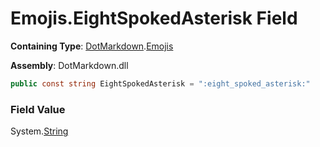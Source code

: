 # Emojis\.EightSpokedAsterisk Field

**Containing Type**: [DotMarkdown](../../README.md)\.[Emojis](../README.md)

**Assembly**: DotMarkdown\.dll

```csharp
public const string EightSpokedAsterisk = ":eight_spoked_asterisk:"
```

### Field Value

System\.[String](https://docs.microsoft.com/en-us/dotnet/api/system.string)